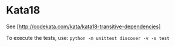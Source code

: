 # Kata18

See [http://codekata.com/kata/kata18-transitive-dependencies]

To execute the tests, use:
`python -m unittest discover -v -s test`
